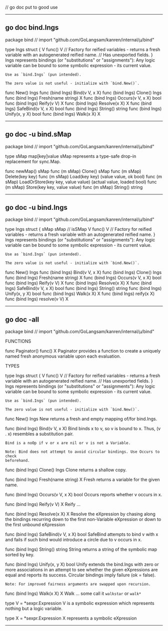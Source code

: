 // go doc put to good use

-------------------------------------------------------------------------------
## go doc    bind.Ings
package bind // import "github.com/GoLangsam/kanren/internal/µ/bind"

type Ings struct {
	V func() V // Factory for reified variables - returns a fresh variable with an autogenerated reified name.
	// Has unexported fields.
}
    Ings represents bindings (or "substitutions" or "assignments"): Any logic
    variable can be bound to some symbolic expression - its current value.

    Use as `bind.Ings` (pun intended).

    The zero value is not useful - initialize with `bind.New()`.

func New() Ings
func (bind Ings) Bind(v V, x X)
func (bind Ings) Clone() Ings
func (bind Ings) Fresh(name string) X
func (bind Ings) Occurs(v V, x X) bool
func (bind Ings) Reify(v V) X
func (bind Ings) Resolve(x X) X
func (bind Ings) SafeBind(v V, x X) bool
func (bind Ings) String() string
func (bind Ings) Unify(x, y X) bool
func (bind Ings) Walk(x X) X

-------------------------------------------------------------------------------
## go doc -u bind.sMap
package bind // import "github.com/GoLangsam/kanren/internal/µ/bind"

type sMap map[key]value
    sMap represents a type-safe drop-in replacement for sync.Map.

func newMap() sMap
func (m sMap) Clone() sMap
func (m sMap) Delete(key key)
func (m sMap) Load(key key) (value value, ok bool)
func (m sMap) LoadOrStore(key key, value value) (actual value, loaded bool)
func (m sMap) Store(key key, value value)
func (m sMap) String() string

-------------------------------------------------------------------------------
## go doc -u bind.Ings
package bind // import "github.com/GoLangsam/kanren/internal/µ/bind"

type Ings struct {
	sMap sMap     // isSMap
	V    func() V // Factory for reified variables - returns a fresh variable with an autogenerated reified name.
}
    Ings represents bindings (or "substitutions" or "assignments"): Any logic
    variable can be bound to some symbolic expression - its current value.

    Use as `bind.Ings` (pun intended).

    The zero value is not useful - initialize with `bind.New()`.

func New() Ings
func (bind Ings) Bind(v V, x X)
func (bind Ings) Clone() Ings
func (bind Ings) Fresh(name string) X
func (bind Ings) Occurs(v V, x X) bool
func (bind Ings) Reify(v V) X
func (bind Ings) Resolve(x X) X
func (bind Ings) SafeBind(v V, x X) bool
func (bind Ings) String() string
func (bind Ings) Unify(x, y X) bool
func (bind Ings) Walk(x X) X
func (bind Ings) reify(x X)
func (bind Ings) resolve(v V) X

-------------------------------------------------------------------------------
## go doc -all

package bind // import "github.com/GoLangsam/kanren/internal/µ/bind"


FUNCTIONS

func Paginator() func() X
    Paginator provides a function to create a uniquely named fresh anonymous
    variable upon each evaluation.


TYPES

type Ings struct {
	V func() V // Factory for reified variables - returns a fresh variable with an autogenerated reified name.
	// Has unexported fields.
}
    Ings represents bindings (or "substitutions" or "assignments"): Any logic
    variable can be bound to some symbolic expression - its current value.

    Use as `bind.Ings` (pun intended).

    The zero value is not useful - initialize with `bind.New()`.

func New() Ings
    New returns a fresh and empty mapping of/for bind.Ings.

func (bind Ings) Bind(v V, x X)
    Bind binds x to v, so v is bound to x. Thus, (v . x) resembles a
    substitution pair.

    Bind is a noOp if v or x are nil or v is not a Variable.

    Note: Bind does not attempt to avoid circular bindings. Use Occurs to check
    beforehand.

func (bind Ings) Clone() Ings
    Clone returns a shallow copy.

func (bind Ings) Fresh(name string) X
    Fresh returns a variable for the given name.

func (bind Ings) Occurs(v V, x X) bool
    Occurs reports whether v occurs in x.

func (bind Ings) Reify(v V) X
    Reify ...

func (bind Ings) Resolve(x X) X
    Resolve the eXpression by chasing along the bindings recurring down to the
    first non-Variable eXpression or down to the first unbound eXpression

func (bind Ings) SafeBind(v V, x X) bool
    SafeBind attempts to bind v with x and fails if such bind would introduce a
    circle due to v occurs in x.

func (bind Ings) String() string
    String returns a string of the symbolic map sorted by key.

func (bind Ings) Unify(x, y X) bool
    Unify extends the bind.Ings with zero or more associations in an attempt to
    see whether the given eXpressions are equal and reports its success.
    Circular bindings imply failure (ok = false).

    Note: For improved fairness arguments are swapped upon recursion.

func (bind Ings) Walk(x X) X
    Walk ... some call it `walkstar` or `walk*`

type V = *sexpr.Expression
    V is a symbolic expression which represents nothing but a logic variable.

type X = *sexpr.Expression
    X represents a symbolic eXpression


-------------------------------------------------------------------------------
